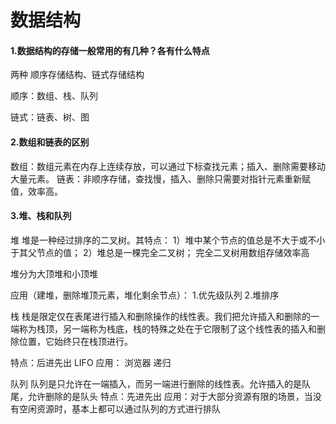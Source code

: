 #  数据结构

#### 1.数据结构的存储一般常用的有几种？各有什么特点
两种 顺序存储结构、链式存储结构

顺序：数组、栈、队列

链式：链表、树、图

#### 2.数组和链表的区别

数组：数组元素在内存上连续存放，可以通过下标查找元素；插入、删除需要移动大量元素。
链表：非顺序存储，查找慢，插入、删除只需要对指针元素重新赋值，效率高。

#### 3.堆、栈和队列
堆
堆是一种经过排序的二叉树。其特点：
1）堆中某个节点的值总是不大于或不小于其父节点的值；
2）堆总是一棵完全二叉树；
完全二叉树用数组存储效率高

堆分为大顶堆和小顶堆

应用（建堆，删除堆顶元素，堆化剩余节点）：
1.优先级队列
2.堆排序

栈
栈是限定仅在表尾进行插入和删除操作的线性表。我们把允许插入和删除的一端称为栈顶，另一端称为栈底，栈的特殊之处在于它限制了这个线性表的插入和删除位置，它始终只在栈顶进行。

特点：后进先出 LIFO
应用：
浏览器
递归

队列
队列是只允许在一端插入，而另一端进行删除的线性表。允许插入的是队尾，允许删除的是队头
特点：先进先出
应用：对于大部分资源有限的场景，当没有空闲资源时，基本上都可以通过队列的方式进行排队



